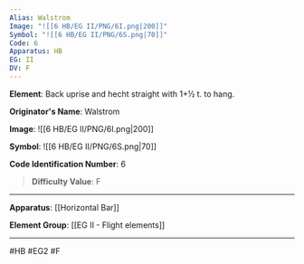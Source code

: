 ```yaml
---
Alias: Walstrom
Image: "![[6 HB/EG II/PNG/6I.png|200]]"
Symbol: "![[6 HB/EG II/PNG/6S.png|70]]"
Code: 6
Apparatus: HB
EG: II
DV: F
---
```

**Element**: Back uprise and hecht straight with 1+1⁄2 t. to hang.

**Originator's Name**: Walstrom

**Image**:
![[6 HB/EG II/PNG/6I.png|200]]

**Symbol**:
![[6 HB/EG II/PNG/6S.png|70]]

**Code Identification Number**: 6

>**Difficulty Value**: F

___
**Apparatus**: [[Horizontal Bar]]

**Element Group**: [[EG II - Flight elements]]
___
#HB #EG2 #F
